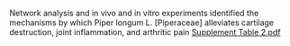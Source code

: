 Network analysis and in vivo and in vitro experiments identified the mechanisms by which Piper longum L. [Piperaceae] alleviates cartilage destruction, joint inflammation, and arthritic pain 
[Supplement Table 2.pdf](https://github.com/cyning20/chae-yun-baek/files/13806737/Supplement.Table.2.pdf)
